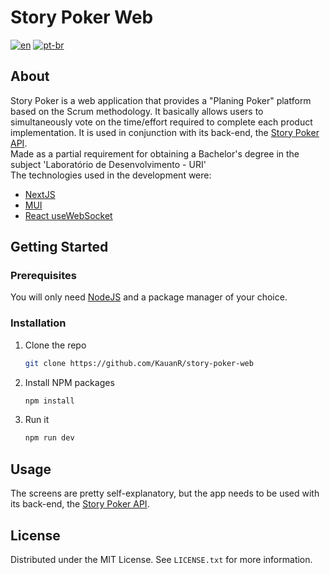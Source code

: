 # Story Poker Web
[![en](https://img.shields.io/badge/lang-en-red.svg)](https://github.com/KauanR/story-poker-web/blob/main/README.md)
[![pt-br](https://img.shields.io/badge/lang-pt--br-green.svg)](https://github.com/KauanR/story-poker-web/blob/main/README.pt-br.md)

## About
Story Poker is a web application that provides a "Planing Poker" platform based on the Scrum methodology. It basically allows users to simultaneously vote on the time/effort required to complete each product implementation. It is used in conjunction with its back-end, the [Story Poker API](https://github.com/DouglasAndre25/story-poker-api).
<br/>
Made as a partial requirement for obtaining a Bachelor's degree in the subject 'Laboratório de Desenvolvimento - URI'
<br/>
The technologies used in the development were:
* [NextJS](https://nextjs.org/)
* [MUI](https://mui.com/)
* [React useWebSocket](https://www.npmjs.com/package/react-use-websocket)

## Getting Started
### Prerequisites
You will only need [NodeJS](https://nodejs.org/en/download/) and a package manager of your choice.

### Installation
1. Clone the repo
   ```sh
   git clone https://github.com/KauanR/story-poker-web
   ```
2. Install NPM packages
   ```sh
   npm install
   ```
4. Run it
   ```sh
   npm run dev
   ```

## Usage
The screens are pretty self-explanatory, but the app needs to be used with its back-end, the [Story Poker API](https://github.com/DouglasAndre25/story-poker-api).

## License
Distributed under the MIT License. See `LICENSE.txt` for more information.
